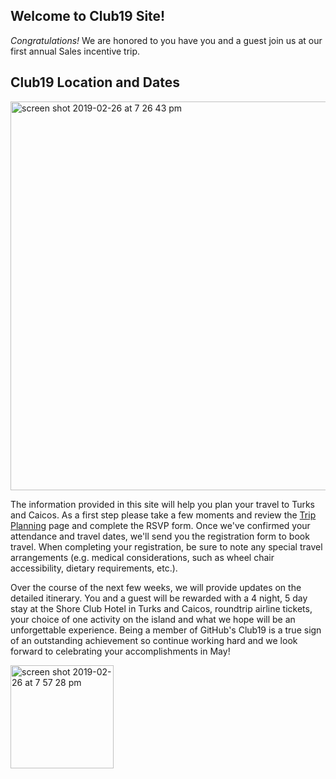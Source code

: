 <H2>Welcome to Club19 Site!</H2>


_Congratulations!_ We are honored to you have you and a guest join us at our first annual Sales incentive trip. 

## Club19 Location and Dates
<img width="622" alt="screen shot 2019-02-26 at 7 26 43 pm" src="https://user-images.githubusercontent.com/14840774/53463688-7fca0a80-39fc-11e9-92f0-aa173e5a8aef.png">

The information provided in this site will help you plan your travel to Turks and Caicos. As a first step please take a few moments and review the [Trip Planning](https://jeningolia.github.io/github-pages-with-jekyll/trip-planning/README.html) page and complete the RSVP form. Once we've confirmed your attendance and travel dates, we'll send you the registration form to book travel. When completing your registration, be sure to note any special travel arrangements (e.g. medical considerations, such as wheel chair accessibility, dietary requirements, etc.). 

Over the course of the next few weeks, we will provide updates on the detailed itinerary. You and a guest will be rewarded with a 4 night, 5 day stay at the Shore Club Hotel in Turks and Caicos, roundtrip airline tickets, your choice of one activity on the island and what we hope will be an unforgettable experience. Being a member of GitHub's Club19 is a true sign of an outstanding achievement so continue working hard and we look forward to celebrating your accomplishments in May!

[<img width="165" alt="screen shot 2019-02-26 at 7 57 28 pm" src="https://user-images.githubusercontent.com/14840774/53464894-c883c280-3a00-11e9-8182-c4219061ff09.png">](https://goo.gl/forms/cXmlBayQ3TEDiV3j2)
